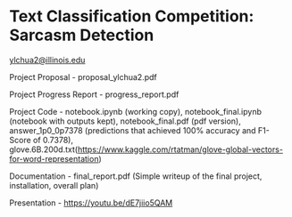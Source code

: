 # Text Classification Competition: Sarcasm Detection

ylchua2@illinois.edu

Project Proposal - proposal_ylchua2.pdf

Project Progress Report - progress_report.pdf

Project Code - notebook.ipynb (working copy), 
notebook_final.ipynb (notebook with outputs kept), notebook_final.pdf (pdf version), answer_1p0_0p7378 (predictions that achieved 100% accuracy and F1-Score of 0.7378), glove.6B.200d.txt(https://www.kaggle.com/rtatman/glove-global-vectors-for-word-representation)

Documentation - final_report.pdf (Simple writeup of the final project, installation, overall plan)

Presentation - https://youtu.be/dE7jiio5QAM
